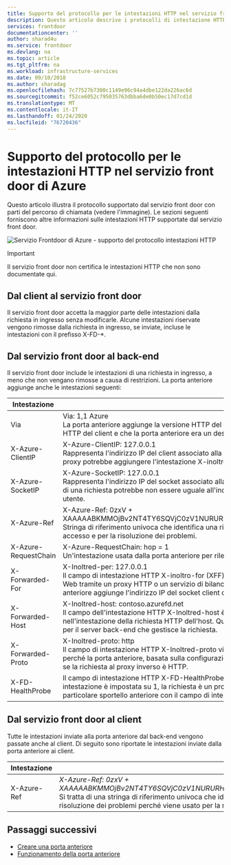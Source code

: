 ```yaml
---
title: Supporto del protocollo per le intestazioni HTTP nel servizio front door di Azure | Microsoft Docs
description: Questo articolo descrive i protocolli di intestazione HTTP supportati dal servizio front-end.
services: frontdoor
documentationcenter: ''
author: sharad4u
ms.service: frontdoor
ms.devlang: na
ms.topic: article
ms.tgt_pltfrm: na
ms.workload: infrastructure-services
ms.date: 09/10/2018
ms.author: sharadag
ms.openlocfilehash: 7c77527b7300c1149e96c94a4dbe122da226ac6d
ms.sourcegitcommit: f52ce6052c795035763dbba6de0b50ec17d7cd1d
ms.translationtype: MT
ms.contentlocale: it-IT
ms.lasthandoff: 01/24/2020
ms.locfileid: "76720436"
---
```

# <a name="protocol-support-for-http-headers-in-azure-front-door-service"></a>Supporto del protocollo per le intestazioni HTTP nel servizio front door di Azure
Questo articolo illustra il protocollo supportato dal servizio front door con parti del percorso di chiamata (vedere l'immagine). Le sezioni seguenti forniscono altre informazioni sulle intestazioni HTTP supportate dal servizio front door.

![Servizio Frontdoor di Azure - supporto del protocollo intestazioni HTTP][1]

>[!IMPORTANT]
>Il servizio front door non certifica le intestazioni HTTP che non sono documentate qui.

## <a name="client-to-front-door-service"></a>Dal client al servizio front door
Il servizio front door accetta la maggior parte delle intestazioni dalla richiesta in ingresso senza modificarle. Alcune intestazioni riservate vengono rimosse dalla richiesta in ingresso, se inviate, incluse le intestazioni con il prefisso X-FD-*.

## <a name="front-door-service-to-backend"></a>Dal servizio front door al back-end

Il servizio front door include le intestazioni di una richiesta in ingresso, a meno che non vengano rimosse a causa di restrizioni. La porta anteriore aggiunge anche le intestazioni seguenti:

| Intestazione  | Esempio e descrizione |
| ------------- | ------------- |
| Via |  Via: 1,1 Azure </br> La porta anteriore aggiunge la versione HTTP del client seguita da *Azure* come valore per l'intestazione via. Ciò indica la versione HTTP del client e che la porta anteriore era un destinatario intermedio per la richiesta tra il client e il back-end.  |
| X-Azure-ClientIP | X-Azure-ClientIP: 127.0.0.1 </br> Rappresenta l'indirizzo IP del client associato alla richiesta in fase di elaborazione. Ad esempio, una richiesta proveniente da un proxy potrebbe aggiungere l'intestazione X-inoltro-for per indicare l'indirizzo IP del chiamante originale. |
| X-Azure-SocketIP |  X-Azure-SocketIP: 127.0.0.1 </br> Rappresenta l'indirizzo IP del socket associato alla connessione TCP da cui ha origine la richiesta corrente. L'indirizzo IP del client di una richiesta potrebbe non essere uguale all'indirizzo IP del socket perché può essere sovrascritto arbitrariamente da un utente.|
| X-Azure-Ref |  X-Azure-Ref: 0zxV + XAAAAABKMMOjBv2NT4TY6SQVjC0zV1NURURHRTA2MTkANDM3YzgyY2QtMzYwYS00YTU0LTk0YzMtNWZmNzA3NjQ3Nzgz </br> Stringa di riferimento univoca che identifica una richiesta servita dalla porta anteriore. Viene usato per la ricerca nei log di accesso e per la risoluzione dei problemi.|
| X-Azure-RequestChain |  X-Azure-RequestChain: hop = 1 </br> Un'intestazione usata dalla porta anteriore per rilevare i cicli di richiesta e gli utenti non devono assumere una dipendenza. |
| X-Forwarded-For | X-Inoltred-per: 127.0.0.1 </br> Il campo di intestazione HTTP X-inoltro-for (XFF) identifica spesso l'indirizzo IP di origine di un client che si connette a un server Web tramite un proxy HTTP o un servizio di bilanciamento del carico. Se è presente un'intestazione XFF esistente, la porta anteriore aggiunge l'indirizzo IP del socket client o aggiunge l'intestazione XFF con l'indirizzo IP del socket client. |
| X-Forwarded-Host | X-Inoltred-host: contoso.azurefd.net </br> Il campo dell'intestazione HTTP X-Inoltred-host è un metodo comune usato per identificare l'host originale richiesto dal client nell'intestazione della richiesta HTTP dell'host. Questo è dovuto al fatto che il nome host da sportello anteriore potrebbe differire per il server back-end che gestisce la richiesta. |
| X-Forwarded-Proto | X-Inoltred-proto: http </br> Il campo di intestazione HTTP X-Inoltred-proto viene spesso usato per identificare il protocollo di origine di una richiesta HTTP perché la porta anteriore, basata sulla configurazione, potrebbe comunicare con il back-end tramite HTTPS. Questo vale anche se la richiesta al proxy inverso è HTTP. |
| X-FD-HealthProbe | Il campo di intestazione HTTP X-FD-HealthProbe viene usato per identificare il probe di integrità dalla porta anteriore. Se questa intestazione è impostata su 1, la richiesta è un probe di integrità. È possibile usare quando si vuole limitare l'accesso da un particolare sportello anteriore con il campo di intestazione X-Inoltred-host. |

## <a name="front-door-service-to-client"></a>Dal servizio front door al client

Tutte le intestazioni inviate alla porta anteriore dal back-end vengono passate anche al client. Di seguito sono riportate le intestazioni inviate dalla porta anteriore ai client.

| Intestazione  | Esempio |
| ------------- | ------------- |
| X-Azure-Ref |  *X-Azure-Ref: 0zxV + XAAAAABKMMOjBv2NT4TY6SQVjC0zV1NURURHRTA2MTkANDM3YzgyY2QtMzYwYS00YTU0LTk0YzMtNWZmNzA3NjQ3Nzgz* </br> Si tratta di una stringa di riferimento univoca che identifica una richiesta servita da Frontdoor. Questo è fondamentale per la risoluzione dei problemi perché viene usato per la ricerca nei log di accesso.|

## <a name="next-steps"></a>Passaggi successivi

- [Creare una porta anteriore](quickstart-create-front-door.md)
- [Funzionamento della porta anteriore](front-door-routing-architecture.md)

<!--Image references-->
[1]: ./media/front-door-http-headers-protocol/front-door-protocol-summary.png
